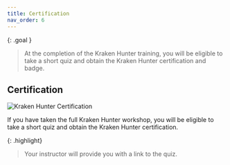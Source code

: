 ```yaml
---
title: Certification
nav_order: 6
---
```


{: .goal }
>At the completion of the Kraken Hunter training, you will be eligible to take a short quiz and obtain the Kraken Hunter certification and badge.

## Certification

![Kraken Hunter Certification]({{site.baseurl}}/assets/images/credly.png)

If you have taken the full Kraken Hunter workshop, you will be eligible to take a short quiz and obtain the Kraken Hunter certification.

{: .highlight}
>Your instructor will provide you with a link to the quiz.
